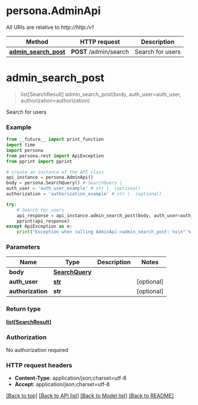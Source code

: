 # persona.AdminApi

All URIs are relative to *http://http:/v1*

Method | HTTP request | Description
------------- | ------------- | -------------
[**admin_search_post**](AdminApi.md#admin_search_post) | **POST** /admin/search | Search for users


# **admin_search_post**
> list[SearchResult] admin_search_post(body, auth_user=auth_user, authorization=authorization)

Search for users

### Example

```python
from __future__ import print_function
import time
import persona
from persona.rest import ApiException
from pprint import pprint

# create an instance of the API class
api_instance = persona.AdminApi()
body = persona.SearchQuery() # SearchQuery | 
auth_user = 'auth_user_example' # str |  (optional)
authorization = 'authorization_example' # str |  (optional)

try:
    # Search for users
    api_response = api_instance.admin_search_post(body, auth_user=auth_user, authorization=authorization)
    pprint(api_response)
except ApiException as e:
    print("Exception when calling AdminApi->admin_search_post: %s\n" % e)
```

### Parameters

Name | Type | Description  | Notes
------------- | ------------- | ------------- | -------------
 **body** | [**SearchQuery**](SearchQuery.md)|  | 
 **auth_user** | [**str**](.md)|  | [optional] 
 **authorization** | **str**|  | [optional] 

### Return type

[**list[SearchResult]**](SearchResult.md)

### Authorization

No authorization required

### HTTP request headers

 - **Content-Type**: application/json;charset=utf-8
 - **Accept**: application/json;charset=utf-8

[[Back to top]](#) [[Back to API list]](../README.md#documentation-for-api-endpoints) [[Back to Model list]](../README.md#documentation-for-models) [[Back to README]](../README.md)

